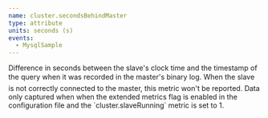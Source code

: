 ```yaml
---
name: cluster.secondsBehindMaster
type: attribute
units: seconds (s)
events:
  - MysqlSample
---
```


Difference in seconds between the slave's clock time and the timestamp of the query when it was recorded in the master's binary log. When the slave is not correctly connected to the master, this metric won't be reported. Data only captured when when the extended metrics flag is enabled in the configuration file and the \`cluster.slaveRunning\` metric is set to 1.